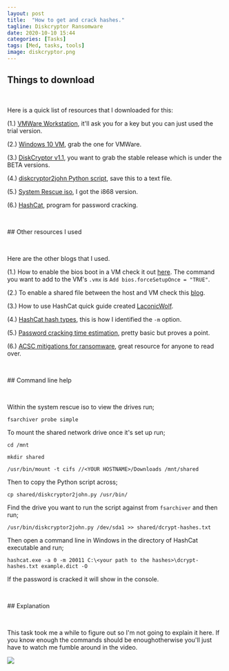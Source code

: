 ```yaml
---
layout: post
title:  "How to get and crack hashes."
tagline: Diskcryptor Ransomware
date: 2020-10-10 15:44
categories: [Tasks]
tags: [Med, tasks, tools]
image: diskcryptor.png
---
```


## Things to download
<p>&nbsp;</p>
Here is a quick list of resources that I downloaded for this:

(1.) [VMWare Workstation](https://www.vmware.com/au/products/workstation-pro/workstation-pro-evaluation.html), it'll ask you for a key but you can just used the trial version.  

(2.) [Windows 10 VM](https://developer.microsoft.com/en-us/windows/downloads/virtual-machines/), grab the one for VMWare.

(3.) [DiskCryptor v1.1](https://github.com/DavidXanatos/DiskCryptor/releases), you want to grab the stable release which is under the BETA versions.

(4.) [diskcryptor2john Python script](https://raw.githubusercontent.com/openwall/john/a02c068c245e43cdab24e412213562cd461638ba/run/diskcryptor2john.py), save this to a text file. 

(5.) [System Rescue iso](https://www.system-rescue.org/Download/), I got the i868 version.

(6.) [HashCat](https://hashcat.net/hashcat/), program for password cracking.

<p>&nbsp;</p>
## Other resources I used
<p>&nbsp;</p>
Here are the other blogs that I used.

(1.) How to enable the bios boot in a VM check it out [here](https://kb.vmware.com/s/article/1004129). The command you want to add to the VM's `.vmx` is `Add bios.forceSetupOnce = "TRUE"`.

(2.) To enable a shared file between the host and VM check this [blog](https://pureinfotech.com/setup-network-file-sharing-windows-10/).

(3.) How to use HashCat quick guide created [LaconicWolf](https://laconicwolf.com/2018/09/29/hashcat-tutorial-the-basics-of-cracking-passwords-with-hashcat/).

(4.) [HashCat hash types](https://hashcat.net/wiki/doku.php?id=example_hashes), this is how I identified the `-m` option.

(5.) [Password cracking time estimation](https://www.betterbuys.com/estimating-password-cracking-times/), pretty basic but proves a point.

(6.) [ACSC mitigations for ransomware](https://www.cyber.gov.au/acsc/view-all-content/threats/ransomware), great resource for anyone to read over. 

<p>&nbsp;</p>
## Command line help
<p>&nbsp;</p> 
Within the system rescue iso to view the drives run;

`fsarchiver probe simple`

To mount the shared network drive once it's set up run;

`cd /mnt`

`mkdir shared`

`/usr/bin/mount -t cifs //<YOUR HOSTNAME>/Downloads /mnt/shared`

Then to copy the Python script across;

`cp shared/diskcryptor2john.py /usr/bin/`

Find the drive you want to run the script against from `fsarchiver` and then run;

`/usr/bin/diskcryptor2john.py /dev/sda1 >> shared/dcrypt-hashes.txt`

Then open a command line in Windows in the directory of HashCat executable and run;

`hashcat.exe -a 0 -m 20011 C:\<your path to the hashes>\dcrypt-hashes.txt example.dict -O`

If the password is cracked it will show in the console.

<p>&nbsp;</p>
## Explanation
<p>&nbsp;</p>
This task took me a while to figure out so I'm not going to explain it here. If you know enough the commands should be enoughotherwise you'll just have to watch me fumble around in the video.

[![](https://img.youtube.com/vi/Vey-ll3LM3o/maxresdefault.jpg)](https://youtu.be/Vey-ll3LM3o)
